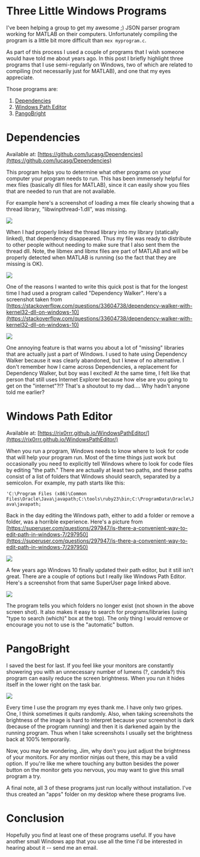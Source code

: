 # Three Little Windows Programs #

I've been helping a group to get my awesome ;) JSON parser program working for MATLAB on their computers. Unfortunately compiling the program is a little bit more difficult than `mex myprogram.c`. 

As part of this process I used a couple of programs that I wish someone would have told me about years ago. In this post I briefly highlight three programs that I use semi-regularly on Windows, two of which are related to compiling (not necessarily just for MATLAB), and one that my eyes appreciate.

Those programs are:
1. [Dependencies](https://github.com/lucasg/Dependencies)
2. [Windows Path Editor](https://rix0rrr.github.io/WindowsPathEditor/)
3. [PangoBright](https://www.pangobright.com/)

# Dependencies #

Available at: [https://github.com/lucasg/Dependencies](https://github.com/lucasg/Dependencies)

This program helps you to determine what other programs on your computer your program needs to run. This has been immensely helpful for mex files (basically dll files for MATLAB), since it can easily show you files that are needed to run that are not available.

For example here's a screenshot of loading a mex file clearly showing that a thread library, "libwinpthread-1.dll", was missing.

<img src="screen_01__turtle_json.png">

When I had properly linked the thread library into my library (statically linked), that dependency disappeared. Thus my file was ready to distribute to other people without needing to make sure that I also sent them the thread dll. Note, the libmex and libmx files are part of MATLAB and will be properly detected when MATLAB is running (so the fact that they are missing is OK).

<img src="screen_05_good.png">

One of the reasons I wanted to write this quick post is that for the longest time I had used a program called "Dependency Walker". Here's a screenshot taken from [https://stackoverflow.com/questions/33604738/dependency-walker-with-kernel32-dll-on-windows-10](https://stackoverflow.com/questions/33604738/dependency-walker-with-kernel32-dll-on-windows-10)

<img src="HsqV3.png">

One annoying feature is that warns you about a lot of "missing" libraries that are actually just a part of Windows. I used to hate using Dependency Walker because it was clearly abandoned, but I knew of no alternative. I don't remember how I came across Dependencies, a replacement for Dependency Walker, but boy was I excited! At the same time, I felt like that person that still uses Internet Explorer because how else are you going to get on the "internet"?!? That's a shoutout to my dad.... Why hadn't anyone told me earlier?

# Windows Path Editor #

Available at: [https://rix0rrr.github.io/WindowsPathEditor/](https://rix0rrr.github.io/WindowsPathEditor/)

When you run a program, Windows needs to know where to look for code that will help your program run. Most of the time things just work but occasionally you need to explicitly tell Windows where to look for code files by editing "the path." There are actually at least two paths, and these paths consist of a list of folders that Windows should search, separated by a semicolon. For example, my path starts like this:

`'C:\Program Files (x86)\Common Files\Oracle\Java\javapath;C:\tools\ruby23\bin;C:\ProgramData\Oracle\Java\javapath;`

Back in the day editing the Windows path, either to add a folder or remove a folder, was a horrible experience. Here's a picture from [https://superuser.com/questions/297947/is-there-a-convenient-way-to-edit-path-in-windows-7/297950](https://superuser.com/questions/297947/is-there-a-convenient-way-to-edit-path-in-windows-7/297950)

<img src="1o69d.png">

A few years ago Windows 10 finally updated their path editor, but it still isn't great. There are a couple of options but I really like Windows Path Editor. Here's a screenshot from that same SuperUser page linked above.

<img src="winpatheditor.png">

The program tells you which folders no longer exist (not shown in the above screen shot). It also makes it easy to search for programs/libraries (using "type to search (which)" box at the top). The only thing I would remove or encourage you not to use is the "automatic" button.

# PangoBright #

I saved the best for last. If you feel like your monitors are constantly showering you with an unnecessary number of lumens (?, candela?) this program can easily reduce the screen brightness. When you run it hides itself in the lower right on the task bar.

<img src="pango1.png">

Every time I use the program my eyes thank me. I have only two gripes. One, I think sometimes it quits randomly. Also, when taking screenshots the brightness of the image is hard to interpret because your screenshot is dark (because of the program running) and then it is darkened again by the running program. Thus when I take screenshots I usually set the brightness back at 100% temporarily.

Now, you may be wondering, Jim, why don't you just adjust the brightness of your monitors. For any montior ninjas out there, this may be a valid option. If you're like me where touching any button besides the power button on the monitor gets you nervous, you may want to give this small program a try.

A final note, all 3 of these programs just run locally without installation. I've thus created an "apps" folder on my desktop where these programs live.

# Conclusion #

Hopefully you find at least one of these programs useful. If you have another small Windows app that you use all the time I'd be interested in hearing about it -- send me an email. 

